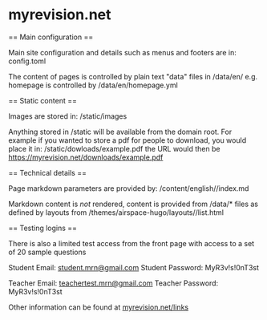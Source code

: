 # myrevision.net

== Main configuration ==

Main site configuration and details such as menus and footers are in:
 config.toml

The content of pages is controlled by plain text "data" files in 
  /data/en/
e.g. homepage is controlled by /data/en/homepage.yml





== Static content ==

Images are stored in:
  /static/images

Anything stored in /static will be available from the domain root. For example if you wanted to store a pdf for people to download, you would place it in:
  /static/dowloads/example.pdf
the URL would then be
  https://myrevision.net/downloads/example.pdf


== Technical details == 

Page markdown parameters are provided by:
  /content/english/<pagename>/index.md

Markdown content is *not* rendered, content is provided from /data/* files 
as defined by layouts from /themes/airspace-hugo/layouts/<pagename>/list.html

== Testing logins ==

There is also a limited test access from the front page with access to a set of 20 sample questions

Student Email:      student.mrn@gmail.com
Student Password:   MyR3v!s!0nT3st

Teacher Email:      teachertest.mrn@gmail.com
Teacher Password:   MyR3v!s!0nT3st

Other information can be found at [myrevision.net/links](https://myrevision.net/links)
